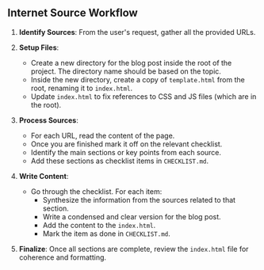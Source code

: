 ## Internet Source Workflow

1.  **Identify Sources**: From the user's request, gather all the provided URLs.

2.  **Setup Files**:
    - Create a new directory for the blog post inside the root of the project. The directory name should be based on the topic.
    - Inside the new directory, create a copy of `template.html` from the root, renaming it to `index.html`.
    - Update `index.html` to fix references to CSS and JS files (which are in the root).

3.  **Process Sources**:
    - For each URL, read the content of the page.
    - Once you are finished mark it off on the relevant checklist.
    - Identify the main sections or key points from each source.
    - Add these sections as checklist items in `CHECKLIST.md`.

4.  **Write Content**:
    - Go through the checklist. For each item:
        - Synthesize the information from the sources related to that section.
        - Write a condensed and clear version for the blog post.
        - Add the content to the `index.html`.
        - Mark the item as done in `CHECKLIST.md`.

5.  **Finalize**: Once all sections are complete, review the `index.html` file for coherence and formatting. 
